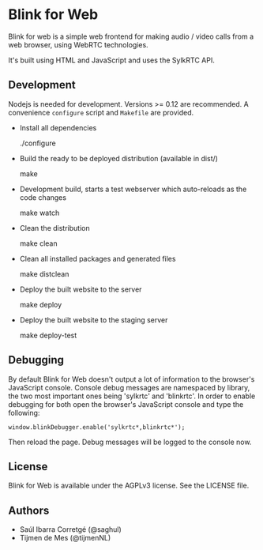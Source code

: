 
# Blink for Web

Blink for web is a simple web frontend for making audio / video calls from a
web browser, using WebRTC technologies.

It's built using HTML and JavaScript and uses the SylkRTC API.


## Development

Nodejs is needed for development. Versions >= 0.12 are recommended. A convenience
`configure` script and `Makefile` are provided.

* Install all dependencies


    ./configure


* Build the ready to be deployed distribution (available in dist/)


    make


* Development build, starts a test webserver which auto-reloads as the code changes


    make watch


* Clean the distribution


    make clean


* Clean all installed packages and generated files


    make distclean


* Deploy the built website to the server


    make deploy


* Deploy the built website to the staging server


    make deploy-test


## Debugging

By default Blink for Web doesn't output a lot of information to the browser's JavaScript console.
Console debug messages are namespaced by library, the two most important ones being 'sylkrtc' and 'blinkrtc'.
In order to enable debugging for both open the browser's JavaScript console and type the following:

    window.blinkDebugger.enable('sylkrtc*,blinkrtc*');

Then reload the page. Debug messages will be logged to the console now.


## License

Blink for Web is available under the AGPLv3 license. See the LICENSE file.


## Authors

* Saúl Ibarra Corretgé (@saghul)
* Tijmen de Mes (@tijmenNL)
